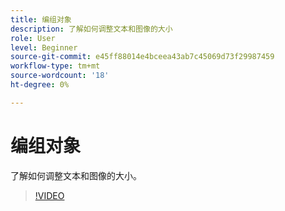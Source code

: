 ```yaml
---
title: 编组对象
description: 了解如何调整文本和图像的大小
role: User
level: Beginner
source-git-commit: e45ff88014e4bceea43ab7c45069d73f29987459
workflow-type: tm+mt
source-wordcount: '18'
ht-degree: 0%

---
```


# 编组对象

了解如何调整文本和图像的大小。

>[!VIDEO](https://video.tv.adobe.com/v/3420212?quality=12&learn=on&hidetitle=true)
